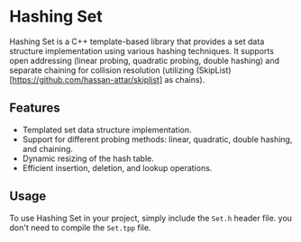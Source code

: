 
# Hashing Set

Hashing Set is a C++ template-based library that provides a set data structure implementation using various hashing techniques. It supports open addressing (linear probing, quadratic probing, double hashing) and separate chaining for collision resolution (utilizing (SkipList)[https://github.com/hassan-attar/skiplist] as chains).

## Features

- Templated set data structure implementation.
- Support for different probing methods: linear, quadratic, double hashing, and chaining.
- Dynamic resizing of the hash table.
- Efficient insertion, deletion, and lookup operations.

## Usage
To use Hashing Set in your project, simply include the `Set.h` header file. you don't need to compile the `Set.tpp` file.
